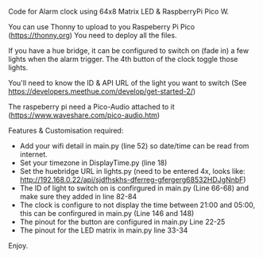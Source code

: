 Code for Alarm clock using 64x8 Matrix LED & RaspberryPi Pico W.

You can use Thonny to upload to you Raspeberry Pi Pico (https://thonny.org)
You need to deploy all the files.

If you have a hue bridge, it can be configured to switch on (fade in) a few lights when the alarm trigger.
The 4th button of the clock toggle those lights.

You'll need to know the ID & API URL of the light you want to switch (See https://developers.meethue.com/develop/get-started-2/)

The raspeberry pi need a Pico-Audio attached to it (https://www.waveshare.com/pico-audio.htm)

Features & Customisation required:
* Add your wifi detail in main.py (line 52) so date/time can be read from internet.
* Set your timezone in DisplayTime.py (line 18)
* Set the huebridge URL in lights.py (need to be entered 4x, looks like: http://192.168.0.22/api/sjdfhskhs-dferreg-gfergerg68532HDJgNnbF)
* The ID of light to switch on is confirgured in main.py (Line 66-68) and make sure they added in line 82-84
* The clock is configure to not display the time between 21:00 and 05:00, this can be confirgured in main.py (Line 146 and 148)
* The pinout for the button are configured in main.py Line 22-25
* The pinout for the LED matrix in main.py line 33-34

Enjoy.



